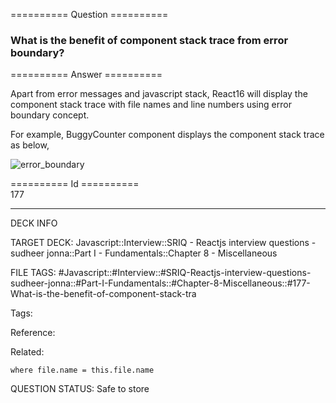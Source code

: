 ========== Question ==========  

### What is the benefit of component stack trace from error boundary?  

========== Answer ==========  

Apart from error messages and javascript stack, React16 will display the component stack trace with file names and line numbers using error boundary concept.

For example, BuggyCounter component displays the component stack trace as below,

![error_boundary](../../../../images/error_boundary.png)

========== Id ==========  
177

---

DECK INFO

TARGET DECK: Javascript::Interview::SRIQ - Reactjs interview questions - sudheer jonna::Part I - Fundamentals::Chapter 8 - Miscellaneous

FILE TAGS: #Javascript::#Interview::#SRIQ-Reactjs-interview-questions-sudheer-jonna::#Part-I-Fundamentals::#Chapter-8-Miscellaneous::#177-What-is-the-benefit-of-component-stack-tra

Tags:

Reference:

Related:

```dataview
where file.name = this.file.name
```
QUESTION STATUS: Safe to store
